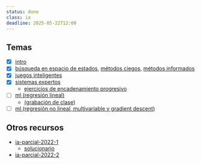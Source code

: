```yaml
---
status: done
class: ia
deadline: 2025-05-22T12:00
---
```

## Temas

- [x] [intro](../../source-material/lectures/pdf/unmsm-ia-s1.pdf)
- [x] [búsqueda en espacio de estados](../../source-material/lectures/pdf/unmsm-ia-s2-1.pdf), [métodos ciegos](../../source-material/lectures/pdf/unmsm-ia-s2-2.pdf), [métodos informados](../../source-material/lectures/pdf/unmsm-ia-s2-3.pdf)
- [x] [juegos inteligentes](../../source-material/lectures/pdf/unmsm-ia-s3.pdf)
- [x] [sistemas expertos](../../source-material/lectures/pdf/unmsm-ia-s4.pdf)
	- [ejercicios de encadenamiento progresivo](../../source-material/lectures/pdf/unmsm-ia-s4-ejercicios.pdf)
- [ ] [ml (regresión lineal)](../../source-material/lectures/pdf/unmsm-ia-s5.pdf)
	- [(grabación de clase)](https://youtu.be/JtMWVHfjebI)
- [ ] [ml (regresión no lineal, multivariable y gradient descent)](../../source-material/lectures/pdf/unmsm-ia-s6.pdf)

## Otros recursos

- [ia-parcial-2022-1](pdf/ia-parcial-2022-1.pdf)
	- [solucionario](pdf/ia-parcial-2022-1-sol.pdf)
- [ia-parcial-2022-2](pdf/ia-parcial-2022-2.pdf)
